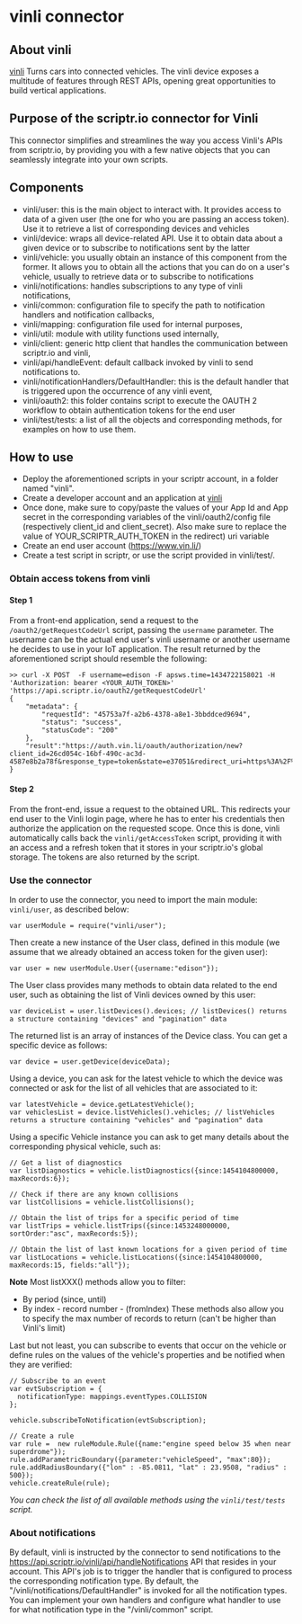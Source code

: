 # vinli connector
## About vinli
[vinli](http://www.vin.li) Turns cars into connected vehicles. The vinli device exposes a multitude of features through REST APIs, opening great opportunities to build vertical applications.

## Purpose of the scriptr.io connector for Vinli
This connector simplifies and streamlines the way you access Vinli's APIs from scriptr.io, by providing you with a few native objects that you can seamlessly integrate into your own scripts.

## Components
- vinli/user: this is the main object to interact with. It provides access to data of a given user (the one for who you are passing an access token). Use it to retrieve a list of corresponding devices and vehicles
- vinli/device: wraps all device-related API. Use it to obtain data about a given device or to subscribe to notifications sent by the latter
- vinli/vehicle: you usually obtain an instance of this component from the former. It allows you to obtain all the actions that you can do on a user's vehicle, usually to retrieve data or to subscribe to notifications
- vinli/notifications: handles subscriptions to any type of vinli notifications, 
- vinli/common: configuration file to specify the path to notification handlers and notification callbacks,
- vinli/mapping: configuration file used for internal purposes,
- vinli/util: module with utility functions used internally,
- vinli/client: generic http client that handles the communication between scriptr.io and vinli,
- vinli/api/handleEvent: default callback invoked by vinli to send notifications to.
- vinli/notificationHandlers/DefaultHandler: this is the default handler that is triggered upon the occurrence of any
vinli event, 
- vinli/oauth2: this folder contains script to execute the OAUTH 2 workflow to obtain authentication tokens for the end user
- vinli/test/tests: a list of all the objects and corresponding methods, for examples on how to use them.

## How to use
- Deploy the aforementioned scripts in your scriptr account, in a folder named "vinli".
- Create a developer account and an application at [vinli](https://dev.vin.li)
- Once done, make sure to copy/paste the values of your App Id and App secret in the corresponding variables of the vinli/oauth2/config file (respectively client_id and client_secret). Also make sure to replace the value of YOUR_SCRIPTR_AUTH_TOKEN in the redirect)
uri variable
- Create an end user account (https://www.vin.li/)  
- Create a test script in scriptr, or use the script provided in vinli/test/. 

### Obtain access tokens from vinli

#### Step 1
From a front-end application, send a request to the ```/oauth2/getRequestCodeUrl``` script, passing the ```username``` parameter. 
The username can be the actual end user's vinli username or another username he decides to use in your IoT application. 
The result returned by the aforementioned script should resemble the following:

```
>> curl -X POST  -F username=edison -F apsws.time=1434722158021 -H 'Authorization: bearer <YOUR_AUTH_TOKEN>' 'https://api.scriptr.io/oauth2/getRequestCodeUrl'
{
	"metadata": {
		"requestId": "45753a7f-a2b6-4378-a8e1-3bbddced9694",
		"status": "success",
		"statusCode": "200"
	},
	"result":"https://auth.vin.li/oauth/authorization/new?client_id=26cd054c-16bf-490c-ac3d-4587e8b2a78f&response_type=token&state=e37051&redirect_uri=https%3A%2F%2Fapi.scriptr.io%2Fvinli%2Foauth2%2FgetAccessToken%3Fauth_token%3DRzH1KlYwQxc4Gg%3D%3D"
}
```
#### Step 2

From the front-end, issue a request to the obtained URL. This redirects your end user to the Vinli login page, 
where he has to enter his credentials then authorize the application on the requested scope. 
Once this is done, vinli automatically calls back the ```vinli/getAccessToken``` script, providing it with an access and a refresh token
 that it stores in your scriptr.io's global storage. The tokens are also returned by the script.

### Use the connector

In order to use the connector, you need to import the main module: ```vinli/user```, as described below:
```
var userModule = require("vinli/user");
```
Then create a new instance of the User class, defined in this module (we assume that we already obtained an access token for the given user):
```
var user = new userModule.User({username:"edison"});  
```
The User class provides many methods to obtain data related to the end user, such as obtaining the list of Vinli devices owned by this user:
```
var deviceList = user.listDevices().devices; // listDevices() returns a structure containing "devices" and "pagination" data
```
The returned list is an array of instances of the Device class. You can get a specific device as follows:
```
var device = user.getDevice(deviceData);
```
Using a device, you can ask for the latest vehicle to which the device was connected or ask for the list of all vehicles that are associated to it:
```
var latestVehicle = device.getLatestVehicle();
var vehiclesList = device.listVehicles().vehicles; // listVehicles returns a structure containing "vehicles" and "pagination" data
```
Using a specific Vehicle instance you can ask to get many details about the corresponding physical vehicle, such as:
```
// Get a list of diagnostics
var listDiagnostics = vehicle.listDiagnostics({since:1454104800000, maxRecords:6});

// Check if there are any known collisions
var listCollisions = vehicle.listCollisions();

// Obtain the list of trips for a specific period of time
var listTrips = vehicle.listTrips({since:1453248000000, sortOrder:"asc", maxRecords:5});

// Obtain the list of last known locations for a given period of time
var listLocations = vehicle.listLocations({since:1454104800000, maxRecords:15, fields:"all"});
```
**Note** Most listXXX() methods allow you to filter:
- By period (since, until)
- By index - record number - (fromIndex)
These methods also allow you to specify the max number of records to return (can't be higher than Vinli's limit)  

Last but not least, you can subscribe to events that occur on the vehicle or define rules on the values of the vehicle's properties and be notified when they are verified:
```
// Subscribe to an event
var evtSubscription = {
  notificationType: mappings.eventTypes.COLLISION
};
      
vehicle.subscribeToNotification(evtSubscription);

// Create a rule
var rule =  new ruleModule.Rule({name:"engine speed below 35 when near superdrome"});
rule.addParametricBoundary({parameter:"vehicleSpeed", "max":80});
rule.addRadiusBoundary({"lon" : -85.0811, "lat" : 23.9508, "radius" : 500});
vehicle.createRule(rule);
```

*You can check the list of all available methods using the ```vinli/test/tests``` script.*

### About notifications
By default, vinli is instructed by the connector to send notifications to the https://api.scriptr.io/vinli/api/handleNotifications API 
that resides in your account. This API's job is to trigger the handler that is configured to process the corresponding notification type.
By default, the "/vinli/notifications/DefaultHandler" is invoked for all the notification types. You can implement your own handlers 
and configure what handler to use for what notification type in the "/vinli/common" script.
